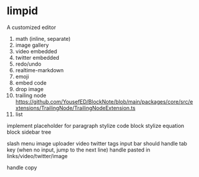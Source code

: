 # limpid
A customized editor

1. math (inline, separate)
2. image gallery
3. video embedded
4. twitter embedded
5. redo/undo
7. realtime-markdown
8. emoji
11. embed code
12. drop image
13. trailing node https://github.com/YousefED/BlockNote/blob/main/packages/core/src/extensions/TrailingNode/TrailingNodeExtension.ts
14. list

implement placeholder for paragraph
stylize code block
stylize equation block
sidebar tree

slash menu
image uploader
video 
twitter
tags input bar should handle tab key (when no input, jump to the next line)
handle pasted in links/video/twitter/image

handle copy

